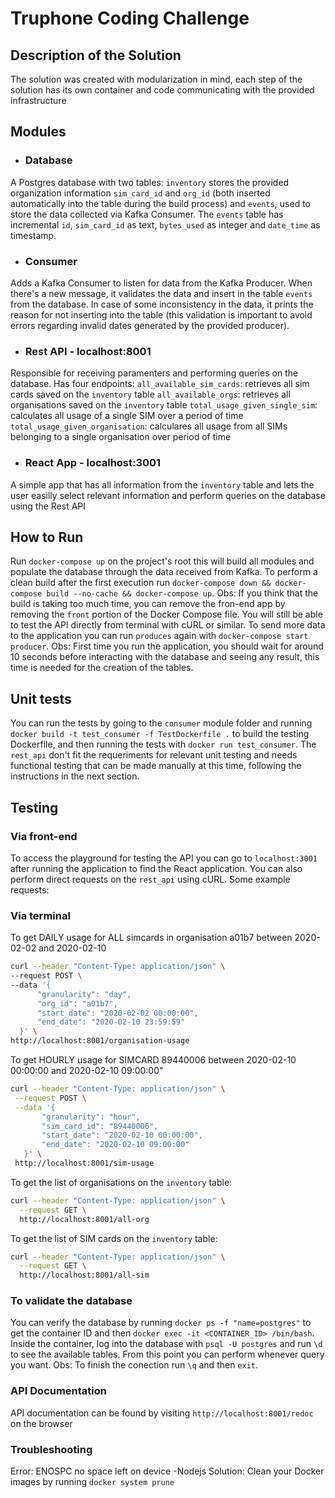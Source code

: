 # Truphone Coding Challenge

## Description of the Solution
  The solution was created with modularization in mind, each step of the solution has its own
  container and code communicating with the provided infrastructure

## Modules
  * ### Database
  A Postgres database with two tables: `inventory` stores the provided organization information 
  `sim_card_id` and `org_id` (both inserted automatically into the table during the build process) and
  `events`, used to store the data collected via Kafka Consumer. The `events` table has incremental
  `id`, `sim_card_id` as text, `bytes_used` as integer and `date_time` as timestamp.
  * ### Consumer
  Adds a Kafka Consumer to listen for data from the Kafka Producer. When there's a new message, 
  it validates the data and insert in the table `events` from the database. In case of some 
  inconsistency in the data, it prints the reason for not inserting into the table (this validation
  is important to avoid errors regarding invalid dates generated by the provided producer).
  * ### Rest API - localhost:8001
  Responsible for receiving paramenters and performing queries on the database. Has four endpoints:
  `all_available_sim_cards`: retrieves all sim cards saved on the `inventory` table
  `all_available_orgs`: retrieves all organisations saved on the `inventory` table
  `total_usage_given_single_sim`: calculates all usage of a single SIM over a period of time
  `total_usage_given_organisation`: calculares all usage from all SIMs belonging to a single organisation
  over period of time
  * ### React App - localhost:3001
  A simple app that has all information from the `inventory` table and lets the user easilly select
  relevant information and perform queries on the database using the Rest API

## How to Run
  Run `docker-compose up` on the project's root this will build all modules and populate the database 
  through the data received from Kafka. To perform a clean build after the first execution run 
  `docker-compose down && docker-compose build --no-cache && docker-compose up`.
  Obs: If you think that the build is taking too much time, you can remove the fron-end app by removing
  the `front` portion of the Docker Compose file. You will still be able to test the API directly from
  terminal with cURL or similar. To send more data to the application you can run `produces` again
  with `docker-compose start producer`.
  Obs: First time you run the application, you should wait for around 10 seconds before interacting with the
  database and seeing any result, this time is needed for the creation of the tables.

## Unit tests 
  You can run the tests by going to the `consumer` module folder and running `docker build -t test_consumer -f TestDockerfile .`
  to build the testing Dockerfile, and then running the tests with `docker run test_consumer`. The `rest_api`
  don't fit the requeriments for relevant unit testing and needs functional testing that can be made
  manually at this time, following the instructions in the next section.

## Testing 

### Via front-end
  To access the playground for testing the API you can go to `localhost:3001` after running the application 
  to find the React application.
  You can also perform direct requests on the `rest_api` using cURL.
  Some example requests:

### Via terminal
 To get DAILY usage for ALL simcards in organisation a01b7 between 2020-02-02 and 2020-02-10
  ```bash
  curl --header "Content-Type: application/json" \
  --request POST \
  --data '{
        "granularity": "day",
        "org_id": "a01b7",
        "start_date": "2020-02-02 00:00:00",
        "end_date": "2020-02-10 23:59:59"
    }' \
  http://localhost:8001/organisation-usage
  ```
  
To get HOURLY usage for SIMCARD 89440006 between 2020-02-10 00:00:00 and 2020-02-10 09:00:00"
 ```bash
 curl --header "Content-Type: application/json" \
  --request POST \
  --data '{
        "granularity": "hour",
        "sim_card_id": "89440006",
        "start_date": "2020-02-10 00:00:00",
        "end_date": "2020-02-10 09:00:00"
    }' \
  http://localhost:8001/sim-usage
 ```

To get the list of organisations on the `inventory` table:
```bash
curl --header "Content-Type: application/json" \
  --request GET \
  http://localhost:8001/all-org
```

To get the list of SIM cards on the `inventory` table:
```bash
curl --header "Content-Type: application/json" \
  --request GET \
  http://localhost:8001/all-sim
```

### To validate the database
You can verify the database by running `docker ps -f "name=postgres"` to get the container ID and then
`docker exec -it <CONTAINER_ID> /bin/bash`. Inside the container, log into the database with `psql -U postgres`
and run `\d` to see the available tables. From this point you can perform whenever query you want.
Obs: To finish the conection run `\q` and then `exit`.

### API Documentation
API documentation can be found by visiting `http://localhost:8001/redoc` on the browser

### Troubleshooting 
Error: ENOSPC no space left on device -Nodejs
Solution: Clean your Docker images by running `docker system prune`